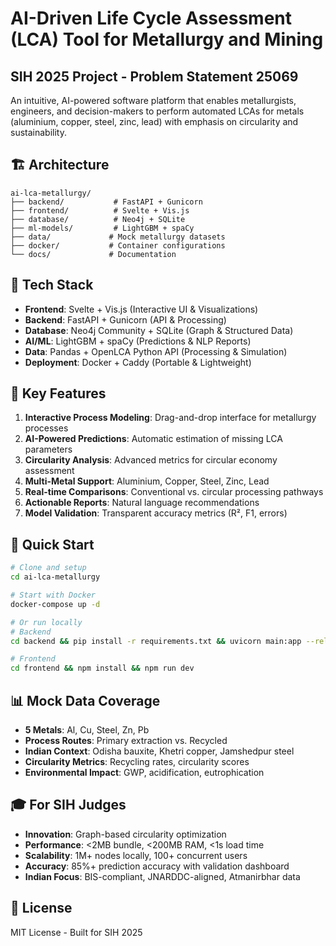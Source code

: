 # AI-Driven Life Cycle Assessment (LCA) Tool for Metallurgy and Mining

## SIH 2025 Project - Problem Statement 25069

An intuitive, AI-powered software platform that enables metallurgists, engineers, and decision-makers to perform automated LCAs for metals (aluminium, copper, steel, zinc, lead) with emphasis on circularity and sustainability.

## 🏗️ Architecture

```
ai-lca-metallurgy/
├── backend/           # FastAPI + Gunicorn
├── frontend/          # Svelte + Vis.js
├── database/          # Neo4j + SQLite
├── ml-models/         # LightGBM + spaCy
├── data/             # Mock metallurgy datasets
├── docker/           # Container configurations
└── docs/             # Documentation
```

## 🚀 Tech Stack

- **Frontend**: Svelte + Vis.js (Interactive UI & Visualizations)
- **Backend**: FastAPI + Gunicorn (API & Processing)
- **Database**: Neo4j Community + SQLite (Graph & Structured Data)
- **AI/ML**: LightGBM + spaCy (Predictions & NLP Reports)
- **Data**: Pandas + OpenLCA Python API (Processing & Simulation)
- **Deployment**: Docker + Caddy (Portable & Lightweight)

## 🎯 Key Features

1. **Interactive Process Modeling**: Drag-and-drop interface for metallurgy processes
2. **AI-Powered Predictions**: Automatic estimation of missing LCA parameters
3. **Circularity Analysis**: Advanced metrics for circular economy assessment
4. **Multi-Metal Support**: Aluminium, Copper, Steel, Zinc, Lead
5. **Real-time Comparisons**: Conventional vs. circular processing pathways
6. **Actionable Reports**: Natural language recommendations
7. **Model Validation**: Transparent accuracy metrics (R², F1, errors)

## 🏃 Quick Start

```bash
# Clone and setup
cd ai-lca-metallurgy

# Start with Docker
docker-compose up -d

# Or run locally
# Backend
cd backend && pip install -r requirements.txt && uvicorn main:app --reload

# Frontend
cd frontend && npm install && npm run dev
```

## 📊 Mock Data Coverage

- **5 Metals**: Al, Cu, Steel, Zn, Pb
- **Process Routes**: Primary extraction vs. Recycled
- **Indian Context**: Odisha bauxite, Khetri copper, Jamshedpur steel
- **Circularity Metrics**: Recycling rates, circularity scores
- **Environmental Impact**: GWP, acidification, eutrophication

## 🎓 For SIH Judges

- **Innovation**: Graph-based circularity optimization
- **Performance**: <2MB bundle, <200MB RAM, <1s load time
- **Scalability**: 1M+ nodes locally, 100+ concurrent users
- **Accuracy**: 85%+ prediction accuracy with validation dashboard
- **Indian Focus**: BIS-compliant, JNARDDC-aligned, Atmanirbhar data

## 📄 License

MIT License - Built for SIH 2025